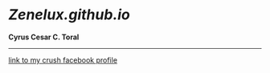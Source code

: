 # *Zenelux.github.io*
**Cyrus Cesar C. Toral**

----------------------------

[link to my crush facebook profile](https://www.youtube.com/watch?v=xvFZjo5PgG0)


